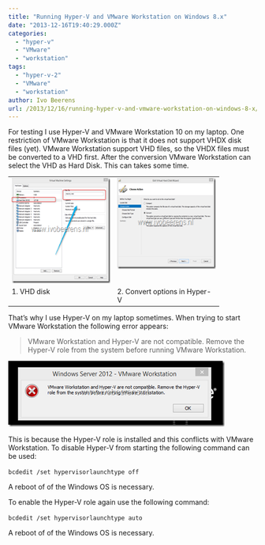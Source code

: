```yaml
---
title: "Running Hyper-V and VMware Workstation on Windows 8.x"
date: "2013-12-16T19:40:29.000Z"
categories: 
  - "hyper-v"
  - "VMware"
  - "workstation"
tags: 
  - "hyper-v-2"
  - "VMware"
  - "workstation"
author: Ivo Beerens
url: /2013/12/16/running-hyper-v-and-vmware-workstation-on-windows-8-x/
---
```


For testing I use Hyper-V and VMware Workstation 10 on my laptop. One restriction of VMware Workstation is that it does not support VHDX disk files (yet). VMware Workstation support VHD files, so the VHDX files must be converted to a VHD first. After the conversion VMware Workstation can select the VHD as Hard Disk. This can takes some time.

<table border="0" width="400" cellspacing="0" cellpadding="2"><tbody><tr><td valign="top" width="200"><a href="images/image2.png"><img style="background-image: none; padding-top: 0px; padding-left: 0px; display: inline; padding-right: 0px; border: 0px;" title="image" src="images/image_thumb2.png" alt="image" width="237" height="213" border="0"></a></td><td valign="top" width="200"><a href="https://www.ivobeerens.nl/wp-content/uploads/2013/12/image3.png"><img style="background-image: none; padding-top: 0px; padding-left: 0px; display: inline; padding-right: 0px; border: 0px;" title="image" src="images/image_thumb3.png" alt="image" width="244" height="184" border="0"></a></td></tr><tr><td valign="top" width="200">1. VHD disk</td><td valign="top" width="200">2. Convert options in Hyper-V</td></tr></tbody></table>

That’s why I use Hyper-V on my laptop sometimes. When trying to start VMware Workstation the following error appears:

> VMware Workstation and Hyper-V are not compatible. Remove the Hyper-V role from the system before running VMware Workstation.

[![image](images/image_thumb4.png "image")](images/image4.png)

This is because the Hyper-V role is installed and this conflicts with VMware Workstation. To disable Hyper-V from starting the following command can be used:

`bcdedit /set hypervisorlaunchtype off`

A reboot of of the Windows OS is necessary.

To enable the Hyper-V role again use the following command:

`bcdedit /set hypervisorlaunchtype auto`

A reboot of of the Windows OS is necessary.